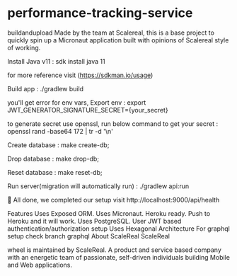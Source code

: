 # performance-tracking-service

buildandupload
Made by the team at Scalereal, this is a base project to quickly spin up a Micronaut application built with opinions of Scalereal style of working.

Install Java v11 :
sdk install java 11

for more reference visit (https://sdkman.io/usage)

Build app :
./gradlew build

you'll get error for env vars, Export env : 
export JWT_GENERATOR_SIGNATURE_SECRET={your_secret}

to generate secret use openssl, run below command to get your secret :
openssl rand -base64 172 | tr -d '\n'

Create database :
make create-db;

Drop database :
make drop-db;

Reset database :
make reset-db;

Run server(migration will automatically run) : 
./gradlew api:run

🎉 All done, we completed our setup visit http://localhost:9000/api/health

Features
Uses Exposed ORM.
Uses Micronaut.
Heroku ready. Push to Heroku and it will work.
Uses PostgreSQL.
User JWT based authentication/authorization setup
Uses Hexagonal Architecture
For graphql setup check branch graphql
About ScaleReal
ScaleReal

wheel is maintained by ScaleReal. A product and service based company with an energetic team of passionate, self-driven individuals building Mobile and Web applications.